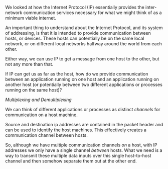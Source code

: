 We looked at how the Internet Protocol (IP) essentially provides the
inter-network communication services necessary for what we might think of as a
minimum viable internet.

An important thing to understand about the Internet Protocol, and its system
of addressing, is that it is intended to provide communication between
hosts, or devices. These hosts can potentially be on the same local network, or
on different local networks halfway around the world from each other.

Either way, we can use IP to get a message from one host to the other, but not
any more than that.

If IP can get us as far as the host, how do we provide communication between
an application running on one host and an application running on another host
(or potentially between two different applications or processes running on the
same host)?

*Multiplexing and Demultiplexing*

We can think of different applications or processes as distinct _channels_ for
communication on a host machine.

Source and destination ip addresses are contained in the packet header and can
be used to identify the host machines. This effectively creates a communication
channel between hosts.

So, although we have multiple communication channels _on_ a host, with IP
addresses we only have a single channel _between_ hosts. What we need is a way
to transmit these multiple data inputs over this single host-to-host channel
and then somehow separate them out at the other end.
